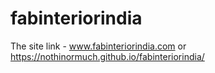 # fabinteriorindia
The site link - www.fabinteriorindia.com or https://nothinormuch.github.io/fabinteriorindia/
